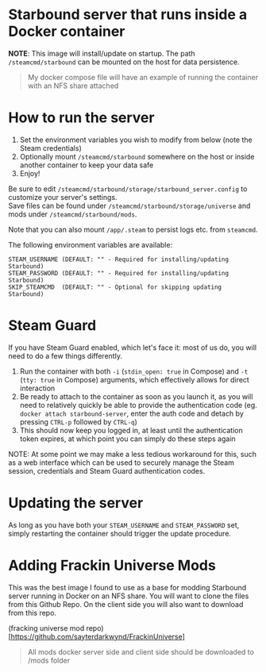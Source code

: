 # Starbound server that runs inside a Docker container

**NOTE**: This image will install/update on startup. The path ```/steamcmd/starbound``` can be mounted on the host for data persistence.
> My docker compose file will have an example of running the container with an NFS share attached

# How to run the server
1. Set the environment variables you wish to modify from below (note the Steam credentials)
2. Optionally mount ```/steamcmd/starbound``` somewhere on the host or inside another container to keep your data safe
3. Enjoy!

Be sure to edit `/steamcmd/starbound/storage/starbound_server.config` to customize your server's settings.  
Save files can be found under `/steamcmd/starbound/storage/universe` and mods under `/steamcmd/starbound/mods`.

Note that you can also mount `/app/.steam` to persist logs etc. from `steamcmd`.

The following environment variables are available:
```
STEAM_USERNAME (DEFAULT: "" - Required for installing/updating Starbound)
STEAM_PASSWORD (DEFAULT: "" - Required for installing/updating Starbound)
SKIP_STEAMCMD  (DEFAULT: "" - Optional for skipping updating Starbound)
```

# Steam Guard

If you have Steam Guard enabled, which let's face it: most of us do, you will need to do a few things differently.

1. Run the container with both `-i` (`stdin_open: true` in Compose) and `-t` (`tty: true` in Compose) arguments, which effectively allows for direct interaction
2. Be ready to attach to the container as soon as you launch it, as you will need to relatively quickly be able to provide the authentication code (eg. `docker attach starbound-server`, enter the auth code and detach by pressing `CTRL-p` followed by `CTRL-q`)
3. This should now keep you logged in, at least until the authentication token expires, at which point you can simply do these steps again

NOTE: At some point we may make a less tedious workaround for this, such as a web interface which can be used to securely manage the Steam session, credentials and Steam Guard authentication codes.

# Updating the server

As long as you have both your `STEAM_USERNAME` and `STEAM_PASSWORD` set, simply restarting the container should trigger the update procedure.

# Adding Frackin Universe Mods
This was the best image I found to use as a base for modding Starbound server running in Docker on an NFS share.
You will want to clone the files from this Github Repo. On the client side you will also want to download from this repo. 

(fracking universe mod repo) [https://github.com/sayterdarkwynd/FrackinUniverse]

> All mods docker server side and client side should be downloaded to /mods folder

